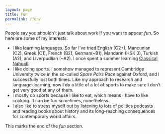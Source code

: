 ```yaml
---
layout: page
title: Fun
permalink: /fun/
---
```


People say you shouldn't just talk about work if you want to appear *fun*. So here are some of my interests:
- I like learning languages. So far I've tried English (C2+), Mancunian (C2), Greek (C1), French (B2), German(~B1), Mandarin (HSK 3), Turkish (A2), and Liverpudlian (~A2). I once spent a summer learning [Classical Nahuatl](https://nahuatl.thinkific.com/courses/freenahuatl2020). 
- I like doing sports. I somehow managed to represent Cambridge University twice in the so-called *Spare Pairs Race* against Oxford, and I successfully lost both times. Like my approach to research and language-learning, now I do a little of a lot of sports to make sure I don't get very good at any of them.
- I mostly do sports because I like to eat, which means I have to like cooking. It can be fun sometimes, nonetheless.
- I also like to stress myself out by listening to lots of politics podcasts and reading books about history and its long-reaching consequences for contemporary world affairs.

This marks the end of the *fun* section.